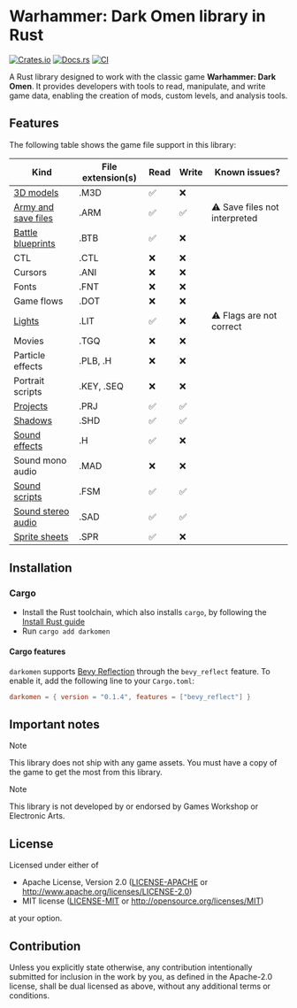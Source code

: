 # Warhammer: Dark Omen library in Rust

[![Crates.io](https://img.shields.io/crates/v/darkomen.svg)](https://crates.io/crates/darkomen)
[![Docs.rs](https://docs.rs/darkomen/badge.svg)](https://docs.rs/darkomen)
[![CI](https://github.com/mgi388/darkomen/workflows/CI/badge.svg)](https://github.com/mgi388/darkomen/actions)

A Rust library designed to work with the classic game **Warhammer: Dark Omen**. It provides developers with tools to read, manipulate, and write game data, enabling the creation of mods, custom levels, and analysis tools.

## Features

The following table shows the game file support in this library:

| Kind                                       | File extension(s) | Read | Write | Known issues?                 |
| ------------------------------------------ | ----------------- | ---- | ----- | ----------------------------- |
| [3D models](src/m3d)                       | .M3D              | ✅   | ❌    |                               |
| [Army and save files](src/army)            | .ARM              | ✅   | ✅    | ⚠️ Save files not interpreted |
| [Battle blueprints](src/battle)            | .BTB              | ✅   | ❌    |                               |
| CTL                                        | .CTL              | ❌   | ❌    |                               |
| Cursors                                    | .ANI              | ❌   | ❌    |                               |
| Fonts                                      | .FNT              | ❌   | ❌    |                               |
| Game flows                                 | .DOT              | ❌   | ❌    |                               |
| [Lights](src/light)                        | .LIT              | ✅   | ❌    | ⚠️ Flags are not correct      |
| Movies                                     | .TGQ              | ❌   | ❌    |                               |
| Particle effects                           | .PLB, .H          | ❌   | ❌    |                               |
| Portrait scripts                           | .KEY, .SEQ        | ❌   | ❌    |                               |
| [Projects](src/project)                    | .PRJ              | ✅   | ✅    |                               |
| [Shadows](src/shadow)                      | .SHD              | ✅   | ✅    |                               |
| [Sound effects](src/sound/sfx)             | .H                | ✅   | ❌    |                               |
| Sound mono audio                           | .MAD              | ❌   | ❌    |                               |
| [Sound scripts](src/sound/script)          | .FSM              | ✅   | ✅    |                               |
| [Sound stereo audio](src/sound/sad)        | .SAD              | ✅   | ✅    |                               |
| [Sprite sheets](src/graphics/sprite_sheet) | .SPR              | ✅   | ❌    |                               |

## Installation

### Cargo

- Install the Rust toolchain, which also installs `cargo`, by following the [Install Rust guide](https://www.rust-lang.org/tools/install)
- Run `cargo add darkomen`

#### Cargo features

`darkomen` supports [Bevy Reflection](https://docs.rs/bevy_reflect/latest/bevy_reflect)
through the `bevy_reflect` feature. To enable it, add the following line to
your `Cargo.toml`:

```toml
darkomen = { version = "0.1.4", features = ["bevy_reflect"] }
```

## Important notes

> [!NOTE]
> This library does not ship with any game assets. You must have a copy of the game to get the most from this library.

> [!NOTE]
> This library is not developed by or endorsed by Games Workshop or Electronic Arts.

## License

Licensed under either of

- Apache License, Version 2.0
  ([LICENSE-APACHE](LICENSE-APACHE) or http://www.apache.org/licenses/LICENSE-2.0)
- MIT license
  ([LICENSE-MIT](LICENSE-MIT) or http://opensource.org/licenses/MIT)

at your option.

## Contribution

Unless you explicitly state otherwise, any contribution intentionally submitted
for inclusion in the work by you, as defined in the Apache-2.0 license, shall be
dual licensed as above, without any additional terms or conditions.
